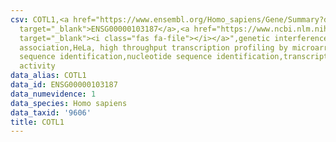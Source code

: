 ```yaml
---
csv: COTL1,<a href="https://www.ensembl.org/Homo_sapiens/Gene/Summary?db=core;g=ENSG00000103187"
  target="_blank">ENSG00000103187</a>,<a href="https://www.ncbi.nlm.nih.gov/pubmed/17216044"
  target="_blank"><i class="fas fa-file"></i></a>",genetic interference,functional
  association,HeLa, high throughput transcription profiling by microarray,nucleotide
  sequence identification,nucleotide sequence identification,transcriptional regulation,up-regulates
  activity
data_alias: COTL1
data_id: ENSG00000103187
data_numevidence: 1
data_species: Homo sapiens
data_taxid: '9606'
title: COTL1
---
```

